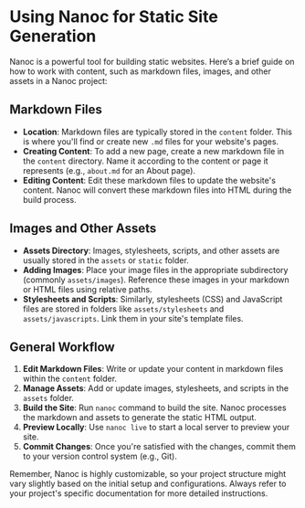 # Using Nanoc for Static Site Generation

Nanoc is a powerful tool for building static websites. Here’s a brief guide on
how to work with content, such as markdown files, images, and other assets in a
Nanoc project:

## Markdown Files

- **Location**: Markdown files are typically stored in the `content` folder.
  This is where you'll find or create new `.md` files for your website's pages.
- **Creating Content**: To add a new page, create a new markdown file in the
  `content` directory. Name it according to the content or page it represents
  (e.g., `about.md` for an About page).
- **Editing Content**: Edit these markdown files to update the website's
  content. Nanoc will convert these markdown files into HTML during the build
  process.

## Images and Other Assets

- **Assets Directory**: Images, stylesheets, scripts, and other assets are
  usually stored in the `assets` or `static` folder.
- **Adding Images**: Place your image files in the appropriate subdirectory
  (commonly `assets/images`). Reference these images in your markdown or HTML
  files using relative paths.
- **Stylesheets and Scripts**: Similarly, stylesheets (CSS) and JavaScript files
  are stored in folders like `assets/stylesheets` and `assets/javascripts`. Link
  them in your site's template files.

## General Workflow

1. **Edit Markdown Files**: Write or update your content in markdown files
   within the `content` folder.
2. **Manage Assets**: Add or update images, stylesheets, and scripts in the
   `assets` folder.
3. **Build the Site**: Run `nanoc` command to build the site. Nanoc processes
   the markdown and assets to generate the static HTML output.
4. **Preview Locally**: Use `nanoc live` to start a local server to preview your
   site.
5. **Commit Changes**: Once you're satisfied with the changes, commit them to
   your version control system (e.g., Git).

Remember, Nanoc is highly customizable, so your project structure might vary
slightly based on the initial setup and configurations. Always refer to your
project's specific documentation for more detailed instructions.
